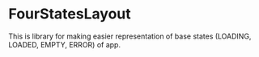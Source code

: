 # FourStatesLayout
This is library for making easier representation of base states (LOADING, LOADED, EMPTY, ERROR) of app.

